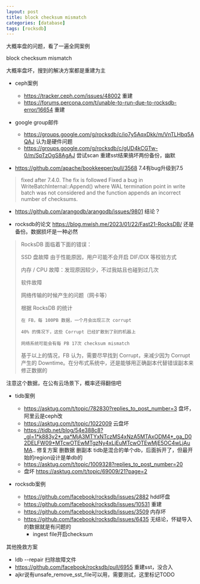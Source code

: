 ```yaml
---
layout: post
title: block checksum mismatch
categories: [database]
tags: [rocksdb]
---
```



大概率盘的问题，看了一遍全网案例

<!-- more -->


block checksum mismatch

大概率盘坏，搜到的解决方案都是重建为主

- ceph案例
  - https://tracker.ceph.com/issues/48002 重建
  - https://forums.percona.com/t/unable-to-run-due-to-rocksdb-error/16654  重建

- google group邮件
  - https://groups.google.com/g/rocksdb/c/io7y5AqxDkk/m/VnTLHbq5AQAJ 认为是硬件问题
  - https://groups.google.com/g/rocksdb/c/gUD4kCGTw-0/m/SpTzOgS8AgAJ 尝试scan 重建sst结果搞坏两份备份，幽默

- https://github.com/apache/bookkeeper/pull/3568 7.4有bug升级到7.5

> fixed after 7.4.0. The fix is followed
>   Fixed a bug in WriteBatchInternal::Append() where WAL termination point in write batch was not considered and the function appends an incorrect number of checksums.

- https://github.com/arangodb/arangodb/issues/9801 结论？

- rocksdb的论文 https://blog.mwish.me/2023/01/22/Fast21-RocksDB/ 还是备份。数据损坏是一种必然

> RocksDB 面临着下面的错误：
> 
>    SSD 盘故障  由于性能原因，用户可能不会开启 DIF/DIX 等校验方式
> 
>    内存 / CPU 故障：发现原因较少，不过我姑且也碰到过几次
> 
>    软件故障
> 
>    网络传输的时候产生的问题（网卡等）
> 
> 根据 RocksDB 的统计
> 
>     在 FB，每 100PB 数据，一个月会出现三次 corrupt
> 
>     40% 的情况下，这些 Corrupt 已经扩散到了别的机器上
> 
>     网络系统可能会有每 PB 17次 checksum mismatch
> 
> 基于以上的情况，FB 认为，需要尽早找到 Corrupt，来减少因为 Corrupt 产生的 Downtime。在分布式系统中，还是能够用正确副本代替错误副本来修正数据的

注意这个数据，在公有云场景下，概率还得翻倍吧

- tidb案例
    - https://asktug.com/t/topic/782830?replies_to_post_number=3 盘坏，阿里云是ceph改
    - https://asktug.com/t/topic/1022009 云盘坏
    - https://tidb.net/blog/54e388c8?_gl=1*k883y2*_ga*MjA3MTYxNTczMS4xNzA5MTAxODM4*_ga_D02DELFW09*MTcwOTEwMTgzNy4xLjEuMTcwOTEwMjE5OC4wLjAuMA..  修复方案 删数据 删副本 tidb是混合的单个db，后面拆开了，但最开始的region设计是单db的
    - https://asktug.com/t/topic/1009328?replies_to_post_number=20 
    - 盘坏 https://asktug.com/t/topic/69009/21?page=2

- rocksdb案例
  - https://github.com/facebook/rocksdb/issues/2882 hdd坏盘
  - https://github.com/facebook/rocksdb/issues/10531 重建
  - https://github.com/facebook/rocksdb/issues/3509 内存坏
  - https://github.com/facebook/rocksdb/issues/6435 无结论，怀疑导入的数据就是有问题的
    - ingest file开启checksum


其他挽救方案 
- ldb --repair 扫除故障文件
- https://github.com/facebook/rocksdb/pull/6955 重建sst，没合入
- ajkr说有unsafe_remove_sst_file可以用，需要测试，这里标记TODO